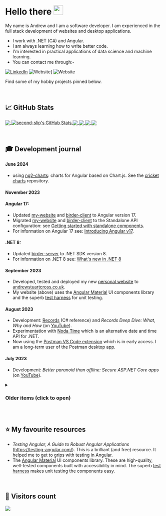 <!-- emojis: https://gist.github.com/rxaviers/7360908 -->

# Hello there <img src="https://birderstorage.blob.core.windows.net/domain/wave.gif" width="30px" height="30px" />

My name is Andrew and I am a software developer.  I am experienced in the full stack development of websites and desktop applications.

- I work with .NET (C#) and Angular.
- I am always learning how to write better code.
- I'm interested in practical applications of data science and machine learning.
- You can contact me through:-

[![LinkedIn](https://img.shields.io/badge/LinkedIn-0077B5?style=for-the-badge&logo=linkedin&logoColor=white)](https://www.linkedin.com/in/andrewstuartcross/)
![Website](https://img.shields.io/website?url=https%3A%2F%2Fwww.andrewstuartcross.co.uk%2F&up_message=My%20Website&style=for-the-badge)]
![Website](https://img.shields.io/website?url=https%3A%2F%2Fwww.andrewstuartcross.co.uk%2F)


Find some of my hobby projects pinned below.

&nbsp;
## &#x1f4c8; GitHub Stats

<a href="https://github.com/second-slip/second-slip">
  <img align="center" src="https://github-readme-stats.vercel.app/api/top-langs/?username=second-slip&hide=html,scss&title_color=ffffff&text_color=c9cacc&icon_color=2bbc8a&bg_color=1d1f21&langs_count=3" />
</a>
<a href="https://github.com/second-slip/second-slip">
  <img align="center" src="https://github-readme-stats.vercel.app/api?username=second-slip&show_icons=true&line_height=27&count_private=true&title_color=ffffff&text_color=c9cacc&icon_color=2bbc8a&bg_color=1d1f21" alt="second-slip's GitHub Stats" />
</a>

<a href="https://github.com/second-slip/birder-server">
  <img align="center" src="https://github-readme-stats.vercel.app/api/pin/?username=second-slip&repo=birder-server&title_color=ffffff&text_color=c9cacc&icon_color=2bbc8a&bg_color=1d1f21" />
</a>

<a href="https://github.com/second-slip/birder-client">
  <img align="center" src="https://github-readme-stats.vercel.app/api/pin/?username=second-slip&repo=birder-client&title_color=ffffff&text_color=c9cacc&icon_color=2bbc8a&bg_color=1d1f21" />
</a> 

<a href="https://github.com/second-slip/my-website">
  <img align="center" src="https://github-readme-stats.vercel.app/api/pin/?username=second-slip&repo=my-website&title_color=ffffff&text_color=c9cacc&icon_color=2bbc8a&bg_color=1d1f21" />
</a>

<a href="https://github.com/second-slip/cricket-charts">
  <img align="center" src="https://github-readme-stats.vercel.app/api/pin/?username=second-slip&repo=cricket-charts&title_color=ffffff&text_color=c9cacc&icon_color=2bbc8a&bg_color=1d1f21" />
</a>

&nbsp;
## :mortar_board: Development journal

#### June 2024
- using <a href="https://github.com/valor-software/ng2-charts">ng2-charts</a>: charts for Angular based on Chart.js.  See the <a href="https://github.com/second-slip/cricket-charts">cricket charts</a> repository.

#### November 2023

#### Angular 17:
- Updated <a href="https://github.com/second-slip/my-website">my-website</a> and <a href="https://github.com/second-slip/birder-client">birder-client</a> to Angular version 17.
- Migrated <a href="https://github.com/second-slip/my-website">my-website</a> and <a href="https://github.com/second-slip/birder-client">birder-client</a> to the Standalone API configuration: see <a href="https://angular.io/guide/standalone-components">Getting started with standalone components</a>.
- For information on Angular 17 see: <a href="https://blog.angular.io/introducing-angular-v17-4d7033312e4b">Introducing Angular v17</a>.

#### .NET 8:
- Updated <a href="https://github.com/second-slip/birder-server">birder-server</a> to .NET SDK version 8.
- For information on .NET 8 see: <a href="https://learn.microsoft.com/en-us/dotnet/core/whats-new/dotnet-8">What's new in .NET 8</a>


#### September 2023
- Developed, tested and deployed my new <a href="https://github.com/second-slip/my-website">personal website</a> to <a href="https://www.andrewstuartcross.co.uk/">andrewstuartcross.co.uk</a>.
- My website (above) uses the <a href="https://material.angular.io/">Angular Material</a> UI components library and the superb <a href="https://material.angular.io/guide/using-component-harnesses">test harness</a> for unit testing.  

#### August 2023
- Development: <a href="https://learn.microsoft.com/en-us/dotnet/csharp/language-reference/builtin-types/record#positional-syntax-for-property-definition">Records</a> (C# reference) and _Records Deep Dive: What, Why and How_ (on <a href="https://youtu.be/lxwNcg2q1-Y?si=iFTwUkEnAbEbreFP">YouTube</a>).
- Experimentation with <a href="https://nodatime.org/">Noda Time</a> which is an alternative date and time API for .NET.
- Now using the <a href="https://marketplace.visualstudio.com/items?itemName=Postman.postman-for-vscode&mkt_tok=MDY3LVVNRC05OTEAAAGNvJOE2bJUEIO8AnIH304m464ZH69ab3GBdoqdBqfUXfZ7sUFHkYL74uzmcowBdKhvx9UugdzwwP-UINxgicMJ_Xu5Q1TkekD7Wg3eh7G1fdw">Postman VS Code extension</a> which is in early access.  I am a long-term user of the Postman desktop app.


#### July 2023
<!-- - code nation --->
- Development: _Better paranoid than offline: Secure ASP.NET Core apps_ (on <a href="https://www.youtube.com/watch?v=8kIjMXJ_Cug&list=WL&index=77">YouTube</a>).


<details>
<summary>
  
### Older items (click to open)
</summary>
  


#### May 2023
- :calendar: Event:  _MongoDB and .NET_  (<a href="https://dotnetnorth.org.uk/">Dot Net North</a>, 23/05/23).
- Deployed <a href="https://github.com/second-slip/birder-server">birder-server</a> with Azure Web API.  It is available at the <a href="https://birder-server.azurewebsites.net/">birder-server.azurewebsites.net/</a> endpoint.
- Started using the <a href="https://github.com/dotnet/Scaffolding">dotnet aspnet-codegenerator</a> command line scaffolding engine.  See this <a href="https://learn.microsoft.com/en-us/aspnet/core/fundamentals/tools/dotnet-aspnet-codegenerator?view=aspnetcore-7.0">guide</a> on usage.
- Setup documentation on the <a href="https://github.com/second-slip/birder-server">birder-server</a> API with <a href="https://swagger.io/">Swagger</a>.
- Updated <a href="https://github.com/second-slip/birder-client">birder-client</a> to **Angular cli version 16**.
- Training: _Angular v16 is here!_ <a href="https://blog.angular.io/angular-v16-is-here-4d7a28ec680d">Angular Blog</a>.
- Training: reading about the new Angular Signals library.  See <a href="https://github.com/angular/angular/discussions/49683">RFC discussion</a>.

#### April 2023
- :calendar:   _.NET Minimal APIs_  (<a href="https://dotnetnorth.org.uk/">Dot Net North</a>, 18/04/23).
- :star: Setup and configured a GitHub Codespaces environment for the <a href="https://github.com/second-slip/birder-client">birder-client</a> web app.

#### March 2023
- Setup <a href="https://github.com/coverlet-coverage/coverlet">Coverlet</a> to report the unit test code coverage on the <a href="https://github.com/second-slip/birder-server">birder-server</a> .NET repository.

#### February 2023
- Training: Using [Azure Static Web Apps](https://docs.microsoft.com/azure/static-web-apps/overview) to deploy new static web sites. Experimented with the [Angular quickstart](https://docs.microsoft.com/azure/static-web-apps/getting-started?tabs=angular) tutorial.
- Setup continuous integration (CI) with [GitHub Actions](https://github.com/features/actions) on <a href="https://github.com/second-slip/birder-client">birder-client</a> to automate the build, test and deployment.  
- Setup [Codecov](https://about.codecov.io/) to track the unit test code coverage for my projects.
- Setup [Snyk](https://snyk.io/) to detect vulnerabilities in my repositories.

#### January 2023
- :calendar: Event:  _.NET, IoT and Hedgehogs! + Visual Studio Extensions_  (<a href="https://dotnetnorth.org.uk/">Dot Net North</a>, 31/01/23)

#### December 2022
- Training: _What's new in ASP.NET Core 7.0_ (Microsoft Learn, <a href="https://learn.microsoft.com/en-us/aspnet/core/release-notes/aspnetcore-7.0?source=recommendations&view=aspnetcore-7.0">here</a>) and _C# 11 and beyond_ (summary on YouTube, <a href="https://www.youtube.com/watch?v=Z8SL0Vv30j8">here</a>).
- Updated <a href="https://github.com/second-slip/birder-server">birder-server</a> to .NET SDK version 7.

#### November 2022
- Training: _GitHub Codespaces_ (LinkedIn Learning)
- Updated <a href="https://github.com/second-slip/birder-client">birder-client</a> to Angular version 15.

</details>

&nbsp;
## :star: My favourite resources
- _Testing Angular, A Guide to Robust Angular Applications_ (https://testing-angular.com/).  This is a brilliant (and free) resource.  It helped me to get to grips with testing in Angular.
- The <a href="https://material.angular.io/">Angular Material</a> UI components library.  These are high-quality, well-tested components built with accessibility in mind.  The superb <a href="https://material.angular.io/guide/using-component-harnesses">test harness</a> makes unit testing the components easy.


&nbsp;
## :abacus: Visitors count

<img src="https://profile-counter.glitch.me/second-slip/count.svg" />
